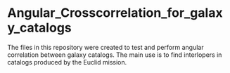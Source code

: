 # Angular_Crosscorrelation_for_galaxy_catalogs
The files in this repository were created to test and perform angular correlation between galaxy catalogs. The main use is to find interlopers in catalogs produced by the Euclid mission.
